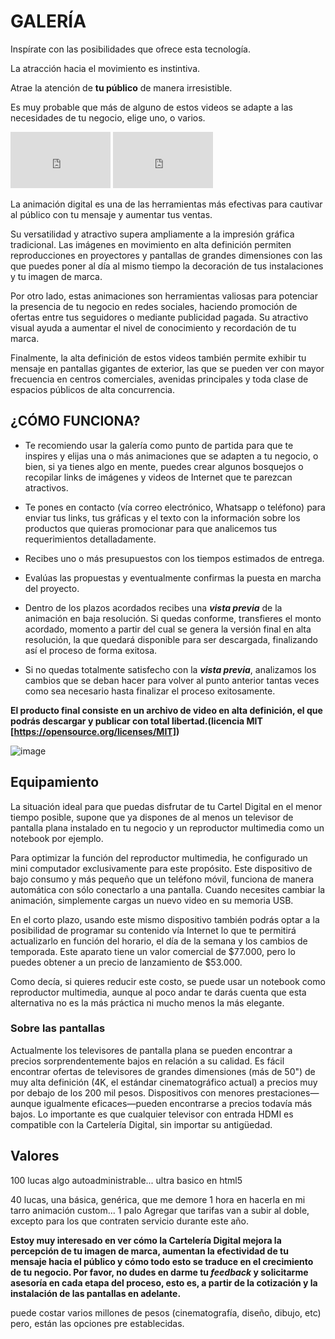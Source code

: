 # GALERÍA
Inspírate con las posibilidades que ofrece esta tecnología. 

La atracción hacia el movimiento es instintiva. 

Atrae la atención de **tu público** de manera irresistible. 

Es muy probable que más de alguno de estos videos se adapte a las necesidades de tu negocio, elige uno, o varios.
<iframe src="https://player.vimeo.com/video/193567768?title=0&byline=0&portrait=0"   
width="160" height="90" frameborder="0" ></iframe>
<iframe src="https://player.vimeo.com/video/193567768?title=0&byline=0&portrait=0"   
width="160" height="90" frameborder="0" ></iframe>

La animación digital es una de las herramientas más efectivas para cautivar al público con tu mensaje y aumentar tus ventas.

Su versatilidad y atractivo supera ampliamente a la impresión gráfica tradicional. Las imágenes en movimiento en alta definición permiten reproducciones en proyectores y pantallas de grandes dimensiones con las que puedes poner al día al mismo tiempo la decoración de tus instalaciones y tu imagen de marca.

Por otro lado, estas animaciones son herramientas valiosas para potenciar la presencia de tu negocio en redes sociales, haciendo promoción de ofertas entre tus seguidores o mediante publicidad pagada. Su atractivo visual ayuda a aumentar el nivel de conocimiento y recordación de tu marca.

Finalmente, la alta definición de estos videos también permite exhibir tu mensaje en pantallas gigantes de exterior, las que se pueden ver con mayor frecuencia en centros comerciales, avenidas principales y toda clase de espacios públicos de alta concurrencia. 

## ¿CÓMO FUNCIONA?
* Te recomiendo usar la galería como punto de partida para que te inspires y elijas una o más animaciones que se adapten a tu negocio, o bien, si ya tienes algo en mente, puedes crear algunos bosquejos o recopilar links de imágenes y videos de Internet que te parezcan atractivos.

* Te pones en contacto (vía correo electrónico, Whatsapp o teléfono) para enviar tus links, tus gráficas y el texto con la información sobre los productos que quieras promocionar para que analicemos tus requerimientos detalladamente. 

* Recibes uno o más presupuestos con los tiempos estimados de entrega. 

* Evalúas las propuestas y eventualmente confirmas la puesta en marcha del proyecto.

* Dentro de los plazos acordados recibes una **_vista previa_** de la animación en baja resolución. Si quedas conforme, transfieres el monto acordado, momento a partir del cual se genera la versión final en alta resolución, la que quedará disponible para ser descargada, finalizando así el proceso de forma exitosa.

* Si no quedas totalmente satisfecho con la **_vista previa_**, analizamos los cambios que se deban hacer para volver al punto anterior tantas veces como sea necesario hasta finalizar el proceso exitosamente.

**El producto final consiste en un archivo de video en alta definición, el que podrás descargar y publicar con total libertad.(licencia  MIT [https://opensource.org/licenses/MIT])**

![image](https://user-images.githubusercontent.com/16393716/62242266-c3101700-b3a8-11e9-8502-3f346cec7d1f.png)

## Equipamiento
La situación ideal para que puedas disfrutar de tu Cartel Digital en el menor tiempo posible, supone que ya dispones de al menos un televisor de pantalla plana instalado en tu negocio y un reproductor multimedia como un notebook por ejemplo.

Para optimizar la función del reproductor multimedia, he configurado un mini computador exclusivamente para este propósito. Este dispositivo de bajo consumo y más pequeño que un teléfono móvil, funciona de manera automática con sólo conectarlo a una pantalla. Cuando necesites cambiar la animación, simplemente cargas un nuevo video en su memoria USB.

En el corto plazo, usando este mismo dispositivo también podrás optar a la posibilidad de programar su contenido vía Internet lo que te permitirá actualizarlo en función del horario, el día de la semana y los cambios de temporada. Este aparato tiene un valor comercial de $77.000, pero lo puedes obtener a un precio de lanzamiento de $53.000.

Como decía, si quieres reducir este costo, se puede usar un notebook como reproductor multimedia, aunque al poco andar te darás cuenta que esta alternativa no es la más práctica ni mucho menos la más elegante.

### Sobre las pantallas
Actualmente los televisores de pantalla plana se pueden encontrar a precios sorprendentemente bajos en relación a su calidad. Es fácil encontrar ofertas de televisores de grandes dimensiones (más de 50") de muy alta definición (4K, el estándar cinematográfico actual) a precios muy por debajo de los 200 mil pesos. Dispositivos con menores prestaciones—aunque igualmente eficaces—pueden encontrarse a precios todavía más bajos. Lo importante es que cualquier televisor con entrada HDMI es compatible con la Cartelería Digital, sin importar su antigüedad.

## Valores

100 lucas algo autoadministrable... ultra basico en html5

40 lucas, una básica, genérica, que me demore 1 hora en hacerla en mi tarro
animación custom... 1 palo
Agregar que tarifas van a subir al doble, excepto para los que contraten servicio durante este año.

**Estoy muy interesado en ver cómo la Cartelería Digital mejora la percepción de tu imagen de marca, aumentan la efectividad de tu mensaje hacia el público y cómo todo esto se traduce en el crecimiento de tu negocio. Por favor, no dudes en darme tu _feedback_ y solicitarme asesoría en cada etapa del proceso, esto es, a partir de la cotización y la instalación de las pantallas en adelante.**


puede costar varios millones de pesos (cinematografía, diseño, dibujo, etc) pero, están las opciones pre establecidas.
